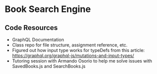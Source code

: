 # Book Search Engine

## Code Resources
* GraphQL Documentation
* Class repo for file structure, assignment reference, etc.
* Figured out how input type works for typeDefs from this article: https://graphql.org/graphql-js/mutations-and-input-types/
* Tutoring session with Armando Osorio to help me solve issues with SavedBooks.js and SearchBooks.js